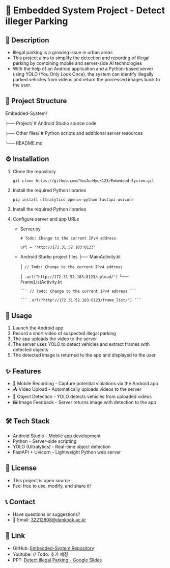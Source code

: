 # 🚗 Embedded System Project - Detect illeger Parking

## 📌 Description
- Illegal parking is a growing issue in urban areas
- This project aims to simplify the detection and reporting of illegal parking by combining mobile and server-side AI technologies
- With the help of an Android application and a Python-based server using YOLO (You Only Look Once), the system can identify illegally parked vehicles from videos and return the processed images back to the user.

## 📂 Project Structure
Embedded-System/

├── Project/              # Android Studio source code

├── Other files/          # Python scripts and additional server resources

└── README.md

## ⚙️ Installation
1. Clone the repository

   ```git clone https://github.com/YooJunHyuk123/Embedded-System.git```
3. Install the required Python libraries

   ```pip install ultralytics opencv-python fastapi uvicorn```
5. Install the required Python libraries
6. Configure server and app URLs
   - Server.py

     ``` # Todo: Change to the current IPv4 address ```

     ``` url = 'http://172.31.52.183:8123' ```
   - Android Studio project files
     ├── MainActivity.kt

     │   ``` // Todo: Change to the current IPv4 address ```

     │   ``` .url("http://172.31.52.183:8123/upload/") ```
     └── FrameListActivity.kt

         ``` // Todo: Change to the current IPv4 address ```

         ``` .url("http://172.31.52.183:8123/frame_list/") ```

## 🚀 Usage
1. Launch the Android app
2. Record a short video of suspected illegal parking
3. The app uploads the video to the server
4. The server uses YOLO to detect vehicles and extract frames with detected objects
5. The detected image is returned to the app and displayed to the user

## ✨ Features
- 📱 Mobile Recording - Capture potential violations via the Android app
- 📤 Video Upload - Automatically uploads videos to the server
- 🎯 Object Detection - YOLO detects vehicles from uploaded videos
- 🖼️ Image Feedback - Server returns image with detection to the app

## 🛠️ Tech Stack
- Android Studio - Mobile app development
- Python - Server-side scripting
- YOLO (Ultralytics) - Real-time object detection
- FastAPI + Uvicorn - Lightweight Python web server

## 🪪 License
- This project is open source
- Feel free to use, modify, and share it!

## 📞 Contact
- Have questions or suggestions?
- 📧 Email: 32212808@dankook.ac.kr

## 🔗 Link
- GitHub: [Embedded-System Repository](https://github.com/YooJunHyuk123/Embedded-System)
- Youtube: []() // Todo: 추가 예정
- PPT: [Detect illegal Parking - Google Slides](https://docs.google.com/presentation/d/1EHkSGUdTULNgVMy-MlKMbvdZi-SJNLFYwIvmaIo9ekc/edit?slide=id.g36941580fdb_4_12#slide=id.g36941580fdb_4_12)
